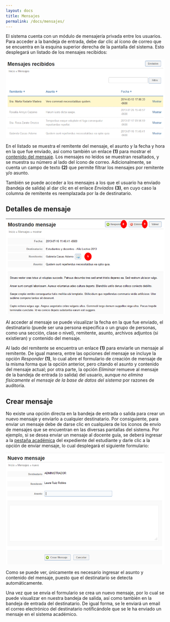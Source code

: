 ```yaml
---
layout: docs
title: Mensajes
permalink: /docs/mensajes/
---
```


El sistema cuenta con un módulo de mensajería privada entre los usuarios. Para acceder a la bandeja de entrada, debe dar clic
al ícono de correo que se encuentra en la esquina superior derecha de la pantalla del sistema. Esto desplegará un listado de
los mensajes recibidos:

![inbox](/img/docs/mensajes_index.png)

En el listado se muestra el remitente del mensaje, el asunto y la fecha y hora en la que fue enviado, así como también un enlace **(1)** para 
mostrar el [contenido del mensaje](#detalles_de_mensaje). Los mensajes no leídos se muestran resaltados, y se muestra su número al lado del ícono de correo.
Adicionalmente, se cuenta un campo de texto **(2)** que permite filtrar los mensajes por remitente y/o asunto.

También se puede acceder a los mensajes a los que el usuario ha enviado (bandeja de salida) al dar clic en el enlace *Enviados* **(3)**, en cuyo 
caso la columna de remitente es reemplazada por la de destinatario.

## Detalles de mensaje

![detalles](/img/docs/mensaje_show.png)

Al acceder al mensaje se puede visualizar la fecha en la que fue enviado, el destinatario (puede ser una persona específica o un grupo de personas,
como una sección, clase o nivel), remitente, asunto, archivos adjuntos (si existieran) y contenido del mensaje.

Al lado del remitente se encuentra un enlace **(1)** para enviarle un mensaje al remitente. De igual manera, entre las opciones del mensaje se
incluye la opción *Responder* **(1)**, lo cual abre el formulario de creación de mensaje de la misma forma que la opción anterior, pero citando
el asunto y contenido del mensaje actual; por otra parte, la opción *Eliminar* remueve al mensaje de la bandeja de entrada (o salida) del usuario, aunque 
*no elimina físicamente el mensaje de la base de datos del sistema* por razones de auditoría.

## Crear mensaje

No existe una opción directa en la bandeja de entrada o salida para crear un nuevo mensaje y enviarlo a cualquier destinatario. 
Por consiguiente, para enviar un mensaje debe de darse clic en cualquiera de los íconos de envío de mensajes que se encuentran en las diversas pantallas
del sistema. Por ejemplo, si se desea enviar un mensaje al docente guía, se deberá ingresar a la [pestaña académica](/docs/quickstart/#acadmico) del
expediente del estudiante y darle clic a la opción de enviar mensaje, lo cual desplegará el siguiente formulario:

![crear](/img/docs/mensajes_new.png)

Como se puede ver, únicamente es necesario ingresar el asunto y contenido del mensaje, puesto que el destinatario se detecta automáticamente.

Una vez que se envía el formulario se crea un nuevo mensaje, por lo cual se puede visualizar en nuestra bandeja de salida, así como también
en la bandeja de entrada del destinatario. De igual forma, se le enviará un email el correo electrónico del destinatario notificándole que 
se le ha enviado un mensaje en el sistema académico.
